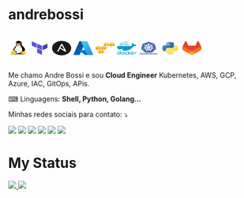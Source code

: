 # andrebossi
<div style="display: inline_block" align="left"><br>
  <img align="center" alt="linux" height="30" width="40" src="https://raw.githubusercontent.com/devicons/devicon/master/icons/linux/linux-original.svg">
  <img align="center" alt="terraform" height="30" width="40" src="https://raw.githubusercontent.com/devicons/devicon/master/icons/terraform/terraform-original.svg">
  <img align="center" alt="ansible" height="30" width="40" src="https://raw.githubusercontent.com/devicons/devicon/master/icons/ansible/ansible-original.svg">
  <img align="center" alt="azure" height="30" width="40" src="https://raw.githubusercontent.com/devicons/devicon/master/icons/azure/azure-original.svg">
  <img align="center" alt="amazon" height="30" width="40" src="https://raw.githubusercontent.com/devicons/devicon/master/icons/amazonwebservices/amazonwebservices-original.svg">
  <img align="center" alt="docker" height="30" width="40" src="https://raw.githubusercontent.com/devicons/devicon/master/icons/docker/docker-plain-wordmark.svg">
  <img align="center" alt="kubernetes" height="30" width="40" src="https://raw.githubusercontent.com/devicons/devicon/master/icons/kubernetes/kubernetes-plain-wordmark.svg">
  <img align="center" alt="gitlab" height="30" width="40" src="https://raw.githubusercontent.com/devicons/devicon/master/icons/python/python-original.svg">
  <img align="center" alt="gitlab" height="30" width="40" src="https://raw.githubusercontent.com/devicons/devicon/master/icons/gitlab/gitlab-original.svg">
</div>
<br>
<p align="left"> 
  Me chamo Andre Bossi e sou <strong>Cloud Engineer</strong> Kubernetes, AWS, GCP, Azure, IAC, GitOps, APis.<br>
</p>

<p align="left">
  ⌨ Linguagens: <strong>Shell, Python, Golang...</strong>
</p>

<p align="left">
  Minhas redes sociais para contato: ⤵️
</p>

<p align="left">
  <a href="mailto:andre@my-website.com?subject=Big%20News&body=Hi,%0D%0A%0D%0A" alt="Gmail">
  <img src="https://img.shields.io/badge/-Gmail-FF0000?style=flat-square&labelColor=FF0000&logo=gmail&logoColor=white"/></a>

  <a href="https://www.linkedin.com/in/andrebossijr" target="_blank">
  <img src="https://img.shields.io/badge/-LinkedIn-%230077B5?style=flat-square&logo=linkedin&logoColor=white" target="_blank"></a>

  <a href="https://discordapp.com/users/Andre%20Bossi#0968" alt="Discord">
  <img src="https://img.shields.io/badge/-Discord-7289da?style=flat-square&labelColor=7289da&logo=discord&logoColor=white&link='https://discordapp.com/users/Andre%20Bossi#0968'"/></a>

  <a href="https://twitter.com/bossiandre" alt="Twitter">
  <img src="https://img.shields.io/badge/-Twitter-55acee?style=flat-square&labelColor=55acee&logo=twitter&logoColor=white&link='https://twitter.com/bossiandre'"/></a>
  
  <a href="https://medium.com/@andreluizbossi70" alt="Medium">
  <img src="https://img.shields.io/badge/Medium-12100E?style=flat-square&logo=medium&logoColor=white&link='https://medium.com/@andreluizbossi70'"/></a>
  
  <a href="https://dev.to/dobolinux" alt="DevTo">
  <img src="https://img.shields.io/badge/dev.to-0A0A0A?style=flat-square&logo=dev.to&logoColor=white&link='https://dev.to/dobolinux'"/></a>
</p>

# My Status
<div>
  <a href="https://github.com/andrebossi">
  <img height="200em" src="https://github-readme-stats.vercel.app/api?username=andrebossi&show_icons=true&theme=default&include_all_commits=true&count_private=true"/>
  <img height="180em" src="https://github-readme-stats.vercel.app/api/top-langs/?username=andrebossi&layout=compact&langs_count=7&theme=default"/>
</div>

